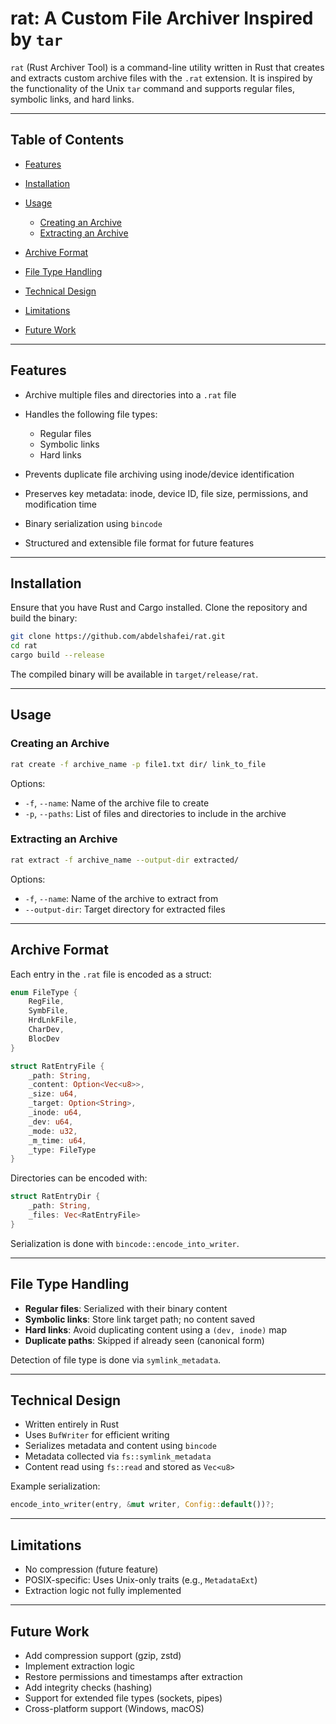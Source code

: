 # rat: A Custom File Archiver Inspired by `tar`

`rat` (Rust Archiver Tool) is a command-line utility written in Rust that creates and extracts custom archive files with the `.rat` extension. It is inspired by the functionality of the Unix `tar` command and supports regular files, symbolic links, and hard links.

---

## Table of Contents

* [Features](#features)
* [Installation](#installation)
* [Usage](#usage)

  * [Creating an Archive](#creating-an-archive)
  * [Extracting an Archive](#extracting-an-archive)
* [Archive Format](#archive-format)
* [File Type Handling](#file-type-handling)
* [Technical Design](#technical-design)
* [Limitations](#limitations)
* [Future Work](#future-work)

---

## Features

* Archive multiple files and directories into a `.rat` file
* Handles the following file types:

  * Regular files
  * Symbolic links
  * Hard links
* Prevents duplicate file archiving using inode/device identification
* Preserves key metadata: inode, device ID, file size, permissions, and modification time
* Binary serialization using `bincode`
* Structured and extensible file format for future features

---

## Installation

Ensure that you have Rust and Cargo installed. Clone the repository and build the binary:

```bash
git clone https://github.com/abdelshafei/rat.git
cd rat
cargo build --release
```

The compiled binary will be available in `target/release/rat`.

---

## Usage

### Creating an Archive

```bash
rat create -f archive_name -p file1.txt dir/ link_to_file
```

Options:

* `-f`, `--name`: Name of the archive file to create
* `-p`, `--paths`: List of files and directories to include in the archive

### Extracting an Archive

```bash
rat extract -f archive_name --output-dir extracted/
```

Options:

* `-f`, `--name`: Name of the archive to extract from
* `--output-dir`: Target directory for extracted files

---

## Archive Format

Each entry in the `.rat` file is encoded as a struct:

```rust
enum FileType {
    RegFile,
    SymbFile,
    HrdLnkFile,
    CharDev,
    BlocDev
}

struct RatEntryFile {
    _path: String,
    _content: Option<Vec<u8>>,
    _size: u64,
    _target: Option<String>,
    _inode: u64,
    _dev: u64,
    _mode: u32,
    _m_time: u64,
    _type: FileType
}
```

Directories can be encoded with:

```rust
struct RatEntryDir {
    _path: String,
    _files: Vec<RatEntryFile>
}
```

Serialization is done with `bincode::encode_into_writer`.

---

## File Type Handling

* **Regular files**: Serialized with their binary content
* **Symbolic links**: Store link target path; no content saved
* **Hard links**: Avoid duplicating content using a `(dev, inode)` map
* **Duplicate paths**: Skipped if already seen (canonical form)

Detection of file type is done via `symlink_metadata`.

---

## Technical Design

* Written entirely in Rust
* Uses `BufWriter` for efficient writing
* Serializes metadata and content using `bincode`
* Metadata collected via `fs::symlink_metadata`
* Content read using `fs::read` and stored as `Vec<u8>`

Example serialization:

```rust
encode_into_writer(entry, &mut writer, Config::default())?;
```

---

## Limitations

* No compression (future feature)
* POSIX-specific: Uses Unix-only traits (e.g., `MetadataExt`)
* Extraction logic not fully implemented

---

## Future Work

* Add compression support (gzip, zstd)
* Implement extraction logic
* Restore permissions and timestamps after extraction
* Add integrity checks (hashing)
* Support for extended file types (sockets, pipes)
* Cross-platform support (Windows, macOS)

